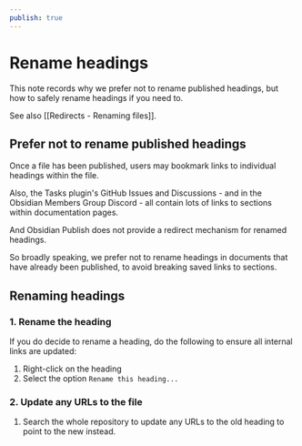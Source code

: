 ```yaml
---
publish: true
---
```


# Rename headings

This note records why we prefer not to rename published headings, but how to safely rename headings if you need to.

See also [[Redirects - Renaming files]].

## Prefer not to rename published headings

Once a file has been published, users may bookmark links to individual headings within the file.

Also, the Tasks plugin's GitHub Issues and Discussions - and in the Obsidian Members Group Discord - all contain lots of links to sections within documentation pages.

And Obsidian Publish does not provide a redirect mechanism for renamed headings.

So broadly speaking, we prefer not to rename headings in documents that have already been published, to avoid breaking saved links to sections.

## Renaming headings

### 1. Rename the heading

If you do decide to rename a heading, do the following to ensure all internal links are updated:

1. Right-click on the heading
2. Select the option `Rename this heading...`

### 2. Update any URLs to the file

1. Search the whole repository to update any URLs to the old heading to point to the new instead.
